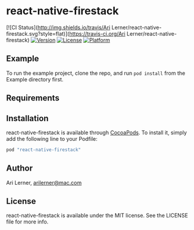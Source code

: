 # react-native-firestack

[![CI Status](http://img.shields.io/travis/Ari Lerner/react-native-firestack.svg?style=flat)](https://travis-ci.org/Ari Lerner/react-native-firestack)
[![Version](https://img.shields.io/cocoapods/v/react-native-firestack.svg?style=flat)](http://cocoapods.org/pods/react-native-firestack)
[![License](https://img.shields.io/cocoapods/l/react-native-firestack.svg?style=flat)](http://cocoapods.org/pods/react-native-firestack)
[![Platform](https://img.shields.io/cocoapods/p/react-native-firestack.svg?style=flat)](http://cocoapods.org/pods/react-native-firestack)

## Example

To run the example project, clone the repo, and run `pod install` from the Example directory first.

## Requirements

## Installation

react-native-firestack is available through [CocoaPods](http://cocoapods.org). To install
it, simply add the following line to your Podfile:

```ruby
pod "react-native-firestack"
```

## Author

Ari Lerner, arilerner@mac.com

## License

react-native-firestack is available under the MIT license. See the LICENSE file for more info.
